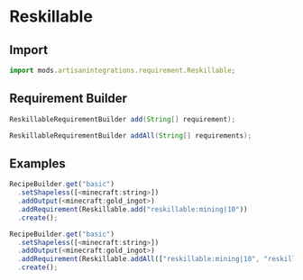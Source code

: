 # Reskillable

## Import

```js
import mods.artisanintegrations.requirement.Reskillable;
```

## Requirement Builder

```java
ReskillableRequirementBuilder add(String[] requirement);

ReskillableRequirementBuilder addAll(String[] requirements);
```

## Examples

```js
RecipeBuilder.get("basic")
  .setShapeless([<minecraft:string>])
  .addOutput(<minecraft:gold_ingot>)
  .addRequirement(Reskillable.add("reskillable:mining|10"))
  .create();
```

```js
RecipeBuilder.get("basic")
  .setShapeless([<minecraft:string>])
  .addOutput(<minecraft:gold_ingot>)
  .addRequirement(Reskillable.addAll(["reskillable:mining|10", "reskillable:gathering|10"]))
  .create();
```